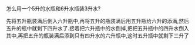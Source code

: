 怎么用一个5升的水瓶和6升水瓶装3升水?

先将五升瓶装满后倒入六升瓶中,再将五升的瓶装满后用五升瓶给六升的添满,然后五升的瓶中就剩下四升水了.接着把六升瓶中的水倒掉,把把五升瓶中的四升水倒入其中,再把五升的瓶装满后添到只有四升水的六升瓶中,这时五升瓶中就剩下三升了